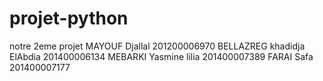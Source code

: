 # projet-python
notre 2eme projet
MAYOUF Djallal 201200006970
BELLAZREG khadidja ElAbdia 201400006134
MEBARKI Yasmine lilia 201400007389
FARAI Safa 201400007177 

